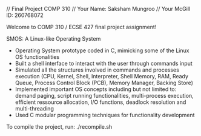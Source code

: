 //    Final Project COMP 310
//    Your Name: Saksham Mungroo
//    Your McGill ID: 260768072

Welcome to COMP 310 / ECSE 427 final project assignment!

SMOS: A Linux-like Operating System
  - Operating System prototype coded in C, mimicking some of the Linux OS functionalities
  - Built a shell interface to interact with the user through commands input
  - Simulated all the structures involved in commands and processes execution (CPU, Kernel, Shell, Interpreter, 
    Shell Memory, RAM, Ready Queue, Process Control Block (PCB), Memory Manager, Backing Store)
  - Implemented important OS concepts including but not limited to: demand paging, script running functionalities, multi-process execution, efficient ressource         allocation, I/O functions, deadlock resolution and multi-threading
  - Used C modular programming techniques for functionality development

To compile the project, run:
./recompile.sh

